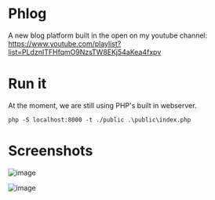 # Phlog
A new blog platform built in the open on my youtube channel: https://www.youtube.com/playlist?list=PLdznITFHfqmO9NzsTW8EKj54aKea4fxpv

# Run it
At the moment, we are still using PHP's built in webserver.

```
php -S localhost:8000 -t ./public .\public\index.php
```

# Screenshots

![image](https://user-images.githubusercontent.com/1039911/178437421-1f350068-2e98-454d-b001-9dd81e82fd68.png)

![image](https://user-images.githubusercontent.com/1039911/178437489-a9302132-dc76-4640-b27a-97f237e36c9c.png)
